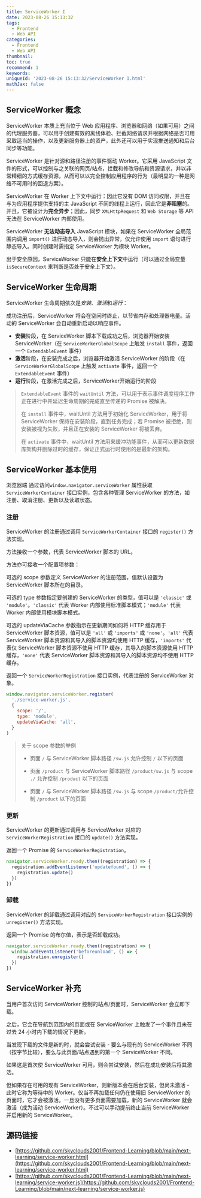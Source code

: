 ```yaml
---
title: ServiceWorker I
date: 2023-08-26 15:13:32
tags:
  - Frontend
  - Web API
categories:
  - Frontend
  - Web API
thumbnail:
toc: true
recommend: 1
keywords:
uniqueId: '2023-08-26 15:13:32/ServiceWorker I.html'
mathJax: false
---
```


## ServiceWorker 概念

ServiceWorker 本质上充当位于 Web 应用程序、浏览器和网络（如果可用）之间的代理服务器，可以用于创建有效的离线体验、拦截网络请求并根据网络是否可用采取适当的操作，以及更新服务器上的资产，此外还可以用于实现推送通知和后台同步等功能。

ServiceWorker 是针对源和路径注册的事件驱动 Worker。它采用 JavaScript 文件的形式，可以控制与之关联的网页/站点，拦截和修改导航和资源请求，并以非常精细的方式缓存资源，从而可以以完全控制应用程序的行为（最明显的一种是网络不可用时的回退方案）。

ServiceWorker 在 Worker 上下文中运行：因此它没有 DOM 访问权限，并且在与为应用程序提供支持的主 JavaScript 不同的线程上运行，因此它是**非阻塞**的。并且，它被设计为**完全异步**；因此，同步 `XMLHttpRequest` 和 `Web Storage` 等 API 无法在 ServiceWorker 内部使用。

ServiceWorker **无法动态导入** JavaScript 模块，如果在 ServiceWorker 全局范围内调用 `import()` 进行动态导入，则会抛出异常，仅允许使用 `import` 语句进行静态导入。同时创建时需指定 ServiceWorker 为模块 Worker。

出于安全原因，ServiceWorker 只能在**安全上下文**中运行（可以通过全局变量 `isSecureContext` 来判断是否处于安全上下文）。

## ServiceWorker 生命周期

ServiceWorker 生命周期依次是*安装*、*激活*和*运行*：

成功注册后，ServiceWorker 将会在空闲时终止，以节省内存和处理器电量。活动的 ServiceWorker 会自动重新启动以响应事件。

* **安装**阶段，在 ServiceWorker 脚本下载成功之后，浏览器开始安装 ServiceWorker（在 `ServiceWorkerGlobalScope` 上触发 `install` 事件，返回一个 `ExtendableEvent` 事件）
* **激活**阶段，在安装完成之后，浏览器开始激活 ServiceWorker 的阶段（在 `ServiceWorkerGlobalScope` 上触发 `activate` 事件，返回一个 `ExtendableEvent` 事件）
* **运行**阶段，在激活完成之后，ServiceWorker开始运行的阶段

> `ExtendableEvent` 事件的 `waitUntil` 方法，可以用于表示事件调度程序工作正在进行中并延迟生命周期的完成直至传递的 Promise 被解决。
>
> 在 `install` 事件中，waitUntil 方法用于初始化 ServiceWorker，用于将 ServiceWorker 保持在安装阶段，直到任务完成；若 Promise 被拒绝，则安装被视为失败，并且正在安装的 ServiceWorker 将被丢弃。
>
> 在 `activate` 事件中，waitUntil 方法用来缓冲功能事件，从而可以更新数据库架构并删除过时的缓存，保证正式运行时使用的是最新的架构。

## ServiceWorker 基本使用

浏览器端 通过访问`window.navigator.serviceWorker` 属性获取 `ServiceWorkerContainer` 接口实例，包含各种管理 ServiceWorker 的方法，如注册、取消注册、更新以及读取状态。

### 注册

ServiceWorker 的注册通过调用 `ServiceWorkerContainer` 接口的 `register()` 方法实现。

方法接收一个参数，代表 ServiceWorker 脚本的 URL。

方法亦可接收一个配置项参数：

可选的 scope 参数定义 ServiceWorker 的注册范围，值默认设置为 ServiceWorker 脚本所在的目录。

可选的 type 参数指定要创建的 ServiceWorker 的类型，值可以是 `'classic'` 或 `'module'`。`'classic'` 代表 Worker 内部使用标准脚本模式；`'module'` 代表 Worker 内部使用模块脚本模式。

可选的 updateViaCache 参数指示在更新期间如何将 HTTP 缓存用于 ServiceWorker 脚本资源，值可以是 `'all'` 或 `'imports'` 或 `'none'`。`'all'` 代表 ServiceWorker 脚本资源和其导入的脚本资源均使用 HTTP 缓存，`'imports'` 代表仅 ServiceWorker 脚本资源不使用 HTTP 缓存，其导入的脚本资源使用 HTTP 缓存，`'none'` 代表 ServiceWorker 脚本资源和其导入的脚本资源均不使用 HTTP 缓存。

返回一个 `ServiceWorkerRegistration` 接口实例，代表注册的 ServiceWorker 对象。

```js
window.navigator.serviceWorker.register(
  './service-worker.js',
  {
    scope: '/',
    type: 'module',
    updateViaCache: 'all',
  }
)
```

> 关于 scope 参数的举例
>
> * 页面 `/` 与 ServiceWorker 脚本路径 `/sw.js` 允许控制 `/` 以下的页面
>
> * 页面 `/product` 与 ServiceWorker 脚本路径 `/product/sw.js` 与 scope `./` 允许控制 `/product` 以下的页面
>
> * 页面 `/` 与 ServiceWorker 脚本路径 `/sw.js` 与 scope `/product/`允许控制 `/product` 以下的页面

### 更新

ServiceWorker 的更新通过调用与 ServiceWorker 对应的 `ServiceWorkerRegistration` 接口的 `update()` 方法实现。

返回一个 Promise 的 `ServiceWorkerRegistration`。

```js
navigator.serviceWorker.ready.then((registration) => {
  registration.addEventListener('updatefound', () => {
    registration.update()
  })
})
```

### 卸载

ServiceWorker 的卸载通过调用对应的 `ServiceWorkerRegistration` 接口实例的 `unregister()` 方法实现。

返回一个 Promise 的布尔值，表示是否卸载成功。

```js
navigator.serviceWorker.ready.then((registration) => {
  window.addEventListener('beforeunload', () => {
    registration.unregister()
  })
})
```

## ServiceWorker 补充

当用户首次访问 ServiceWorker 控制的站点/页面时，ServiceWorker 会立即下载。

之后，它会在导航到范围内的页面或在 ServiceWorker 上触发了一个事件且未在过去 24 小时内下载的情况下更新。

当发现下载的文件是新的时，就会尝试安装 - 要么与现有的 ServiceWorker 不同（按字节比较），要么与此页面/站点遇到的第一个 ServiceWorker 不同。

如果这是首次使 ServiceWorker 可用，则会尝试安装，然后在成功安装后将其激活。

但如果存在可用的现有 ServiceWorker，则新版本会在后台安装，但尚未激活 - 此时它称为等待中的 Worker。仅当不再加载任何仍在使用旧 ServiceWorker 的页面时，它才会被激活。一旦没有更多页面需要加载，新的 ServiceWorker 就会激活（成为活动 ServiceWorker）。不过可以手动提前终止当前 ServiceWorker 并启用新的 ServiceWorker。

## 源码链接

* [https://github.com/skyclouds2001/Frontend-Learning/blob/main/next-learning/service-worker.html](https://github.com/skyclouds2001/Frontend-Learning/blob/main/next-learning/service-worker.html)
* [https://github.com/skyclouds2001/Frontend-Learning/blob/main/next-learning/service-worker.js](https://github.com/skyclouds2001/Frontend-Learning/blob/main/next-learning/service-worker.js)
